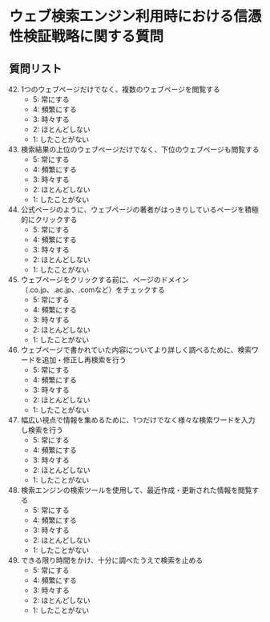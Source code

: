 # ウェブ検索エンジン利用時における信憑性検証戦略に関する質問

## 質問リスト
42. 1つのウェブページだけでなく、複数のウェブページを閲覧する
	* 5: 常にする
	* 4: 頻繁にする
	* 3: 時々する
	* 2: ほとんどしない
	* 1: したことがない
43. 検索結果の上位のウェブページだけでなく、下位のウェブページも閲覧する
	* 5: 常にする
	* 4: 頻繁にする
	* 3: 時々する
	* 2: ほとんどしない
	* 1: したことがない
44. 公式ページのように、ウェブページの著者がはっきりしているページを積極的にクリックする
	* 5: 常にする
	* 4: 頻繁にする
	* 3: 時々する
	* 2: ほとんどしない
	* 1: したことがない
45. ウェブページをクリックする前に、ページのドメイン（.co.jp、.ac.jp、.comなど）をチェックする
	* 5: 常にする
	* 4: 頻繁にする
	* 3: 時々する
	* 2: ほとんどしない
	* 1: したことがない
46. ウェブページで書かれていた内容についてより詳しく調べるために、検索ワードを追加・修正し再検索を行う
	* 5: 常にする
	* 4: 頻繁にする
	* 3: 時々する
	* 2: ほとんどしない
	* 1: したことがない
47. 幅広い視点で情報を集めるために、1つだけでなく様々な検索ワードを入力し検索を行う
	* 5: 常にする
	* 4: 頻繁にする
	* 3: 時々する
	* 2: ほとんどしない
	* 1: したことがない
48. 検索エンジンの検索ツールを使用して、最近作成・更新された情報を閲覧する
	* 5: 常にする
	* 4: 頻繁にする
	* 3: 時々する
	* 2: ほとんどしない
	* 1: したことがない
49. できる限り時間をかけ、十分に調べたうえで検索を止める
	* 5: 常にする
	* 4: 頻繁にする
	* 3: 時々する
	* 2: ほとんどしない
	* 1: したことがない
